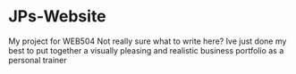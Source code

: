 # JPs-Website
My project for WEB504
Not really sure what to write here?
Ive just done my best to put together a visually pleasing and realistic business portfolio as a personal trainer